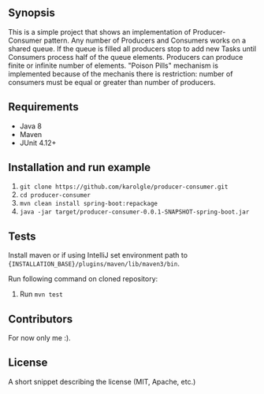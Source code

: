 ## Synopsis

This is a simple project that shows an implementation of Producer-Consumer pattern. Any number of Producers and Consumers works on a shared queue.
If the queue is filled all producers stop to add new Tasks until Consumers process half of the queue elements. Producers can produce finite or infinite 
number of elements. "Poison Pills" mechanism is implemented because of the mechanis there is restriction: number of consumers must be equal or greater than number of producers. 

## Requirements
* Java 8
* Maven
* JUnit 4.12+

## Installation and run example

1. `git clone https://github.com/karolgle/producer-consumer.git`
2. `cd producer-consumer`
3. `mvn clean install spring-boot:repackage`
4. `java -jar target/producer-consumer-0.0.1-SNAPSHOT-spring-boot.jar`


## Tests
Install maven or if using IntelliJ set environment path to `{INSTALLATION_BASE}/plugins/maven/lib/maven3/bin`. 

Run following command on cloned repository:

1. Run `mvn test`

## Contributors

For now only me :).

## License

A short snippet describing the license (MIT, Apache, etc.)
